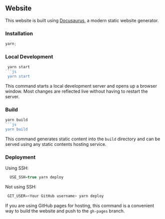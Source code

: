 #

## Website

This website is built using [Docusaurus](https://docusaurus.io/), a modern
static website generator.

### Installation

```js
yarn;
```

### Local Development

```js
 yarn start
```js
 yarn start
```

This command starts a local development server and opens up a browser window.
Most changes are reflected live without having to restart the server.

### Build

```js
yarn build
```js
yarn build
```

This command generates static content into the `build` directory and can be
served using any static contents hosting service.

### Deployment

Using SSH:

```js
  USE_SSH=true yarn deploy
```

Not using SSH:

```js
 GIT_USER=<Your GitHub username> yarn deploy
```

If you are using GitHub pages for hosting, this command is a convenient way to
build the website and push to the `gh-pages` branch.
